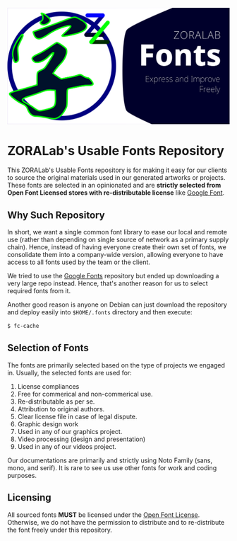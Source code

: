 ![banner](artworks/logo/default-1200x628.svg)

# ZORALab's Usable Fonts Repository
This ZORALab's Usable Fonts repository is for making it easy for our clients to
source the original materials used in our generated artworks or projects. These
fonts are selected in an opinionated and are **strictly selected from Open Font
Licensed stores with re-distributable license** like
[Google Font](https://fonts.google.com/).




## Why Such Repository
In short, we want a single common font library to ease our local and remote use
(rather than depending on single source of network as a primary supply chain).
Hence, instead of having everyone create their own set of fonts, we consolidate
them into a company-wide version, allowing everyone to have access to all fonts
used by the team or the client.

We tried to use the [Google Fonts](https://www.github.com/googlefonts/)
repository but ended up downloading a very large repo instead. Hence, that's
another reason for us to select required fonts from it.

Another good reason is anyone on Debian can just download the repository and
deploy easily into `$HOME/.fonts` directory and then execute:

```bash
$ fc-cache
```




## Selection of Fonts
The fonts are primarily selected based on the type of projects we engaged in.
Usually, the selected fonts are used for:

1. License compliances
  1. Free for commerical and non-commerical use.
  2. Re-distributable as per se.
  3. Attribution to original authors.
  4. Clear license file in case of legal dispute.
2. Graphic design work
  1. Used in any of our graphics project.
3. Video processing (design and presentation)
  1. Used in any of our videos project.

Our documentations are primarily and strictly using Noto Family (sans, mono, and
serif). It is rare to see us use other fonts for work and coding purposes.




## Licensing
All sourced fonts **MUST** be licensed under the
[Open Font License](https://scripts.sil.org/cms/scripts/page.php?site_id=nrsi&id=OFL).
Otherwise, we do not have the permission to distribute and to re-distribute the
font freely under this repository.
